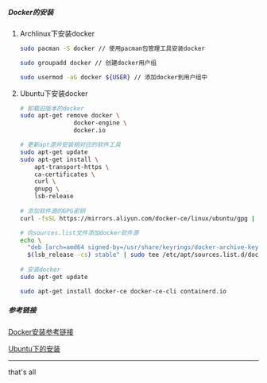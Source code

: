 ##### Docker的安装

1. Archlinux下安装docker

   ```bash
   sudo pacman -S docker // 使用pacman包管理工具安装docker
   
   sudo groupadd docker // 创建docker用户组
   
   sudo usermod -aG docker ${USER} // 添加docker到用户组中
   ```

2. Ubuntu下安装docker

   ```bash
   # 卸载旧版本的docker
   sudo apt-get remove docker \
                  docker-engine \
                  docker.io
   
   # 更新apt源并安装相对应的软件工具
   sudo apt-get update
   sudo apt-get install \
       apt-transport-https \
       ca-certificates \
       curl \
       gnupg \
       lsb-release
       
   # 添加软件源的GPG密钥
   curl -fsSL https://mirrors.aliyun.com/docker-ce/linux/ubuntu/gpg | sudo gpg --dearmor -o /usr/share/keyrings/docker-archive-keyring.gpg
   
   # 向sources.list文件添加docker软件源
   echo \
     "deb [arch=amd64 signed-by=/usr/share/keyrings/docker-archive-keyring.gpg] https://mirrors.aliyun.com/docker-ce/linux/ubuntu \
     $(lsb_release -cs) stable" | sudo tee /etc/apt/sources.list.d/docker.list > /dev/null
     
   # 安装docker
   sudo apt-get update
   
   sudo apt-get install docker-ce docker-ce-cli containerd.io
   ```

##### 参考链接

[Docker安装参考链接](https://docs.docker.com/engine/install/)

[Ubuntu下的安装](https://docs.docker.com/engine/install/ubuntu/)



---

that's all


